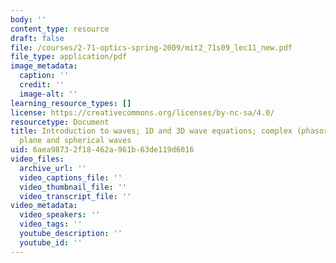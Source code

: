 ```yaml
---
body: ''
content_type: resource
draft: false
file: /courses/2-71-optics-spring-2009/mit2_71s09_lec11_new.pdf
file_type: application/pdf
image_metadata:
  caption: ''
  credit: ''
  image-alt: ''
learning_resource_types: []
license: https://creativecommons.org/licenses/by-nc-sa/4.0/
resourcetype: Document
title: Introduction to waves; 1D and 3D wave equations; complex (phasor) representation;
  plane and spherical waves
uid: 6aea9873-2f18-462a-961b-63de119d6016
video_files:
  archive_url: ''
  video_captions_file: ''
  video_thumbnail_file: ''
  video_transcript_file: ''
video_metadata:
  video_speakers: ''
  video_tags: ''
  youtube_description: ''
  youtube_id: ''
---
```

